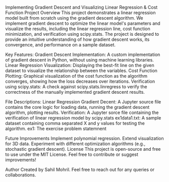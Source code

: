 Implementing Gradient Descent and Visualizing Linear Regression & Cost Function
Project Overview
This project demonstrates a linear regression model built from scratch using the gradient descent algorithm.
We implement gradient descent to optimize the linear model's parameters and visualize the results, including the linear regression line, cost function minimization, and verification using scipy.stats. 
The project is designed to provide an intuitive understanding of how gradient descent works, its convergence, and performance on a sample dataset.

Key Features:
Gradient Descent Implementation: A custom implementation of gradient descent in Python, without using machine learning libraries.
Linear Regression Visualization: Displaying the best-fit line on the given dataset to visualize the relationship between the variables.
Cost Function Plotting: Graphical visualization of the cost function as the algorithm converges, showing how the loss decreases over iterations.
Verification using scipy.stats: A check against scipy.stats.linregress to verify the correctness of the manually implemented gradient descent results.

File Descriptions:
Linear Regression Gradient Decent: A Jupyter source file contains the core logic for loading data, running the gradient descent algorithm, plotting results.
Verification: A Jupyter sorce file containing the verification of linear regression model by scipy.stats 
ex1data1.txt: A sample dataset containing comma separated X and y values for testing the algorithm.
ex1: The exercise problem statemnent

Future Improvements
Implement polynomial regression.
Extend visualization for 3D data.
Experiment with different optimization algorithms (e.g., stochastic gradient descent).
License
This project is open-source and free to use under the MIT License. Feel free to contribute or suggest improvements!

Author
Created by Sahil Mohril. Feel free to reach out for any queries or collaborations.
